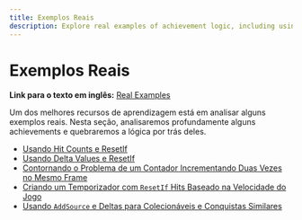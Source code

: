 ```yaml
---
title: Exemplos Reais
description: Explore real examples of achievement logic, including using hit counts as timers, delta values, managing counters, and more. Learn techniques for effective achievement development through practical case studies.
---
```


# Exemplos Reais

**Link para o texto em inglês:** [Real Examples](/developer-docs/real-examples)

Um dos melhores recursos de aprendizagem está em analisar alguns exemplos reais. Nesta seção, analisaremos profundamente alguns achievements e quebraremos a lógica por trás deles.

- [Usando Hit Counts e ResetIf](/pt/developer-docs/real-examples/using-hit-counts-as-a-timer)
- [Usando Delta Values e ResetIf](/pt/developer-docs/real-examples/using-delta-values-and-hit-counts-to-detect-an-increment)
- [Contornando o Problema de um Contador Incrementando Duas Vezes no Mesmo Frame](/pt/developer-docs/real-examples/circumvent-the-problem-of-a-counter-incrementing-twice-in-the-same-frame)
- [Criando um Temporizador com `ResetIf` Hits Baseado na Velocidade do Jogo](/pt/developer-docs/real-examples/creating-a-timer-with-reset-if-hits-based-on-the-speed-of-the-game)
- [Usando `AddSource` e Deltas para Colecionáveis e Conquistas Similares](/pt/developer-docs/real-examples/using-add-source-and-deltas-for-collectibles-and-similar-achievements)
